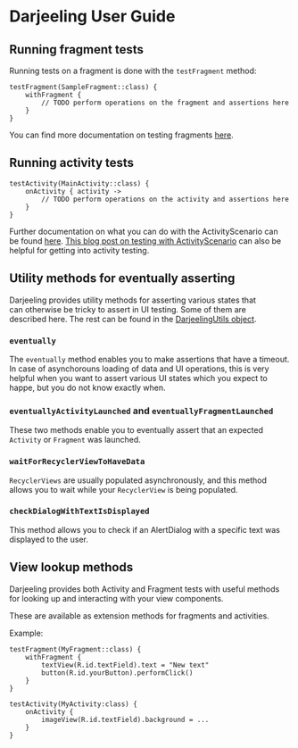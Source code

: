 # Darjeeling User Guide

## Running fragment tests

Running tests on a fragment is done with the `testFragment` method:

```
testFragment(SampleFragment::class) {
    withFragment {
        // TODO perform operations on the fragment and assertions here
    }
}
```

You can find more documentation on testing fragments [here](https://developer.android.com/guide/fragments/test).

## Running activity tests

```
testActivity(MainActivity::class) { 
    onActivity { activity -> 
        // TODO perform operations on the activity and assertions here
    }
}
```

Further documentation on what you can do with the ActivityScenario can  
be found [here](https://developer.android.com/reference/androidx/test/core/app/ActivityScenario).
[This blog post on testing with ActivityScenario](https://medium.com/google-developer-experts/stepping-into-activity-tests-with-activityscenarios-5db98d5311e6) can also be helpful for getting into activity testing.

## Utility methods for eventually asserting

Darjeeling provides utility methods for asserting various states that  
can otherwise be tricky to assert in UI testing. Some of them are  
described here. The rest can be found in the [DarjeelingUtils object](https://github.com/agensdev/darjeeling/blob/main/darjeeling-android-testing/src/main/java/no/agens/darjeeling/android/DarjeelingUtils.kt).

### `eventually`

The `eventually` method enables you to make assertions that have a
timeout. In case of asynchorouns loading of data and UI operations,
this is very helpful when you want to assert various UI states which
you expect to happe, but you do not know exactly when.

### `eventuallyActivityLaunched` and `eventuallyFragmentLaunched`

These two methods enable you to eventually assert that an expected
`Activity` or `Fragment` was launched.

### `waitForRecyclerViewToHaveData`

`RecyclerViews` are usually populated asynchronously, and this method allows you to wait while your `RecyclerView` is being populated.


### `checkDialogWithTextIsDisplayed`

This method allows you to check if an AlertDialog with a specific text
was displayed to the user.

## View lookup methods

Darjeeling provides both Activity and Fragment tests with useful methods for looking up and interacting with your view components.

These are available as extension methods for fragments and activities.

Example:
```
testFragment(MyFragment::class) {
    withFragment {
        textView(R.id.textField).text = "New text" 
        button(R.id.yourButton).performClick() 
    }
}

testActivity(MyActivity:class) {
    onActivity {
        imageView(R.id.textField).background = ...
    }
}
```